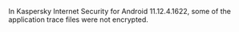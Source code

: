 In Kaspersky Internet Security for Android 11.12.4.1622, some of the application trace files were not encrypted.